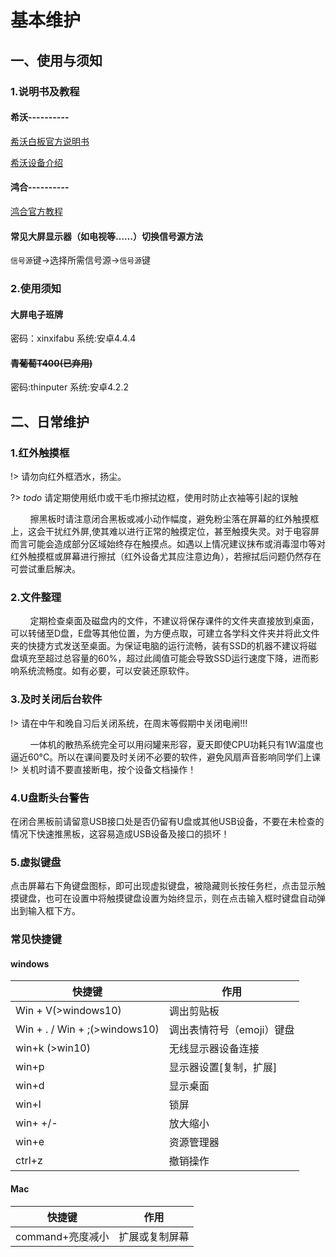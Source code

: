 # 基本维护

## 一、使用与须知

### 1.说明书及教程

#### 希沃----------

[希沃白板官方说明书](https://help.seewo.com/easinote/ZSCpIoCGY7 " :include :type=iframe width=100% height=600px")

[希沃设备介绍](https://www.bilibili.com/read/cv17558350/ ":include :type=iframe width=100% height=700px")

#### 鸿合----------

[鸿合官方教程](https://www.hitecloud.cn/learning " :include :type=iframe width=100% height=700px")


#### 常见大屏显示器（如电视等……）切换信号源方法

`信号源`键→选择所需信号源→`信号源`键

### 2.使用须知

#### 大屏电子班牌

密码：xinxifabu    系统:安卓4.4.4

#### ~~青葡萄T400(已弃用)~~

密码:thinputer   系统:安卓4.2.2

## 二、日常维护

### 1.红外触摸框

!> 请勿向红外框洒水，扬尘。

?>  *_todo_* 请定期使用纸巾或干毛巾擦拭边框，使用时防止衣袖等引起的误触

        擦黑板时请注意闭合黑板或减小动作幅度，避免粉尘落在屏幕的红外触摸框上，这会干扰红外屏,使其难以进行正常的触摸定位，甚至触摸失灵。对于电容屏而言可能会造成部分区域始终存在触摸点。如遇以上情况建议抹布或消毒湿巾等对红外触摸框或屏幕进行擦拭（红外设备尤其应注意边角），若擦拭后问题仍然存在可尝试重启解决。

### 2.文件整理

        定期检查桌面及磁盘内的文件，不建议将保存课件的文件夹直接放到桌面，可以转储至D盘，E盘等其他位置，为方便点取，可建立各学科文件夹并将此文件夹的快捷方式发送至桌面。为保证电脑的运行流畅，装有SSD的机器不建议将磁盘填充至超过总容量的60%，超过此阈值可能会导致SSD运行速度下降，进而影响系统流畅度。如有必要，可以安装还原软件。

### 3.及时关闭后台软件

!> 请在中午和晚自习后关闭系统，在周末等假期中关闭电闸!!!

        一体机的散热系统完全可以用闷罐来形容，夏天即使CPU功耗只有1W温度也逼近60°C。所以在课间要及时关闭不必要的软件，避免风扇声音影响同学们上课
!> 关机时请不要直接断电，按个设备文档操作！

### 4.U盘断头台警告

在闭合黑板前请留意USB接口处是否仍留有U盘或其他USB设备，不要在未检查的情况下快速推黑板，这容易造成USB设备及接口的损坏！

### 5.虚拟键盘 
点击屏幕右下角键盘图标，即可出现虚拟键盘，被隐藏则长按任务栏，点击显示触摸键盘，也可在设置中将触摸键盘设置为始终显示，则在点击输入框时键盘自动弹出到输入框下方。

### 常见快捷键
#### windows

|快捷键|作用|
|----|----|
| Win + V(>windows10)  | 调出剪贴板  |
| Win + . / Win + ;(>windows10)  |  调出表情符号（emoji）键盘 |
| win+k (>win10) | 无线显示器设备连接 |
| win+p | 显示器设置[复制，扩展] |
| win+d | 显示桌面 |
| win+l | 锁屏 |
| win+ +/- | 放大缩小 |
| win+e | 资源管理器 |
| ctrl+z | 撤销操作 |
 
#### Mac

|快捷键|作用|
|----|----|
| command+亮度减小 | 扩展或复制屏幕 |
